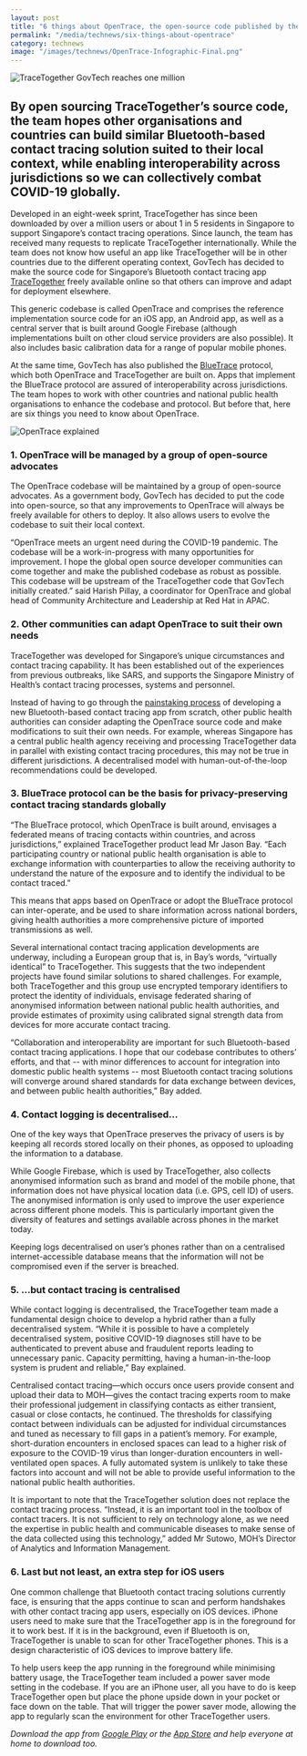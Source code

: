 ```yaml
---
layout: post
title: "6 things about OpenTrace, the open-source code published by the TraceTogether team"
permalink: "/media/technews/six-things-about-opentrace"
category: technews
image: "/images/technews/OpenTrace-Infographic-Final.png"
---
```

![TraceTogether GovTech reaches one million](/images/technews/TraceTogether-1m-banner.png)

By open sourcing TraceTogether’s source code, the team hopes other organisations and countries can build similar Bluetooth-based contact tracing solution suited to their local context, while enabling interoperability across jurisdictions so we can collectively combat COVID-19 globally.
---

Developed in an eight-week sprint, TraceTogether has since been downloaded by over a million users or about 1 in 5 residents in Singapore to support Singapore’s contact tracing operations. Since launch, the team has received many requests to replicate TraceTogether internationally. While the team does not know how useful an app like TraceTogether will be in other countries due to the different operating context, GovTech has decided to make the source code for Singapore’s Bluetooth contact tracing app [TraceTogether](https://www.tech.gov.sg/media/technews/geeky-myth-busting-facts-you-need-to-know-about-tracetogether) freely available online so that others can improve and adapt for deployment elsewhere.

This generic codebase is called OpenTrace and comprises the reference implementation source code for an iOS app, an Android app, as well as a central server that is built around Google Firebase (although implementations built on other cloud service providers are also possible). It also includes basic calibration data for a range of popular mobile phones. 

At the same time, GovTech has also published the [BlueTrace](https://bluetrace.io) protocol, which both OpenTrace and TraceTogether are built on. Apps that implement the BlueTrace protocol are assured of interoperability across jurisdictions. The team hopes to work with other countries and national public health organisations to enhance the codebase and protocol. But before that, here are six things you need to know about OpenTrace.

![OpenTrace explained](/images/technews/OpenTrace-Infographic-Final.png)

### **1. OpenTrace will be managed by a group of open-source advocates**

The OpenTrace codebase will be maintained by a group of open-source advocates. As a government body, GovTech has decided to put the code into open-source, so that any improvements to OpenTrace will always be freely available for others to deploy. It also allows users to evolve the codebase to suit their local context. 

“OpenTrace meets an urgent need during the COVID-19 pandemic. The codebase will be a work-in-progress with many opportunities for improvement. I hope the global open source developer communities can come together and make the published codebase as robust as possible. This codebase will be upstream of the TraceTogether code that GovTech initially created.” said Harish Pillay, a coordinator for OpenTrace and global head of Community Architecture and Leadership at Red Hat in APAC. 

### **2. Other communities can adapt OpenTrace to suit their own needs**

TraceTogether was developed for Singapore’s unique circumstances and contact tracing capability. It has been established out of the experiences from previous outbreaks, like SARS, and supports the Singapore Ministry of Health’s contact tracing processes, systems and personnel. 

Instead of having to go through the [painstaking process](https://www.tech.gov.sg/media/technews/tracetogether-behind-the-scenes-look-at-its-development-process) of developing a new Bluetooth-based contact tracing app from scratch, other public health authorities can consider adapting the OpenTrace source code and make modifications to suit their own needs. For example, whereas Singapore has a central public health agency receiving and processing TraceTogether data in parallel with existing contact tracing procedures, this may not be true in different jurisdictions. A decentralised model with human-out-of-the-loop recommendations could be developed.

### **3. BlueTrace protocol can be the basis for privacy-preserving contact tracing standards globally**

“The BlueTrace protocol, which OpenTrace is built around, envisages a federated means of tracing contacts within countries, and across jurisdictions,” explained TraceTogether product lead Mr Jason Bay. “Each participating country or national public health organisation is able to exchange information with counterparties to allow the receiving authority to understand the nature of the exposure and to identify the individual to be contact traced.”

This means that apps based on OpenTrace or adopt the BlueTrace protocol can inter-operate, and be used to share information across national borders, giving health authorities a more comprehensive picture of imported transmissions as well.

Several international contact tracing application developments are underway, including a European group that is, in Bay’s words, “virtually identical” to TraceTogether. This suggests that the two independent projects have found similar solutions to shared challenges. For example, both TraceTogether and this group use encrypted temporary identifiers to protect the identity of individuals, envisage federated sharing of anonymised information between national public health authorities, and provide estimates of proximity using calibrated signal strength data from devices for more accurate contact tracing.

“Collaboration and interoperability are important for such Bluetooth-based contact tracing applications. I hope that our codebase contributes to others’ efforts, and that -- with minor differences to account for integration into domestic public health systems -- most Bluetooth contact tracing solutions will converge around shared standards for data exchange between devices, and between public health authorities,” Bay added.

### **4. Contact logging is decentralised…**

One of the key ways that OpenTrace preserves the privacy of users is by keeping all records stored locally on their phones, as opposed to uploading the information to a database. 

While Google Firebase, which is used by TraceTogether, also collects anonymised information such as brand and model of the mobile phone, that information does not have physical location data (i.e. GPS, cell ID) of users. The anonymised information is only used to improve the user experience across different phone models. This is particularly important given the diversity of features and settings available across phones in the market today.

Keeping logs decentralised on user’s phones rather than on a centralised internet-accessible database means that the information will not be compromised even if the server is breached. 

### **5. …but contact tracing is centralised**

While contact logging is decentralised, the TraceTogether team made a fundamental design choice to develop a hybrid rather than a fully decentralised system. “While it is possible to have a completely decentralised system, positive COVID-19 diagnoses still have to be authenticated to prevent abuse and fraudulent reports leading to unnecessary panic. Capacity permitting, having a human-in-the-loop system is prudent and reliable,” Bay explained.

Centralised contact tracing—which occurs once users provide consent and upload their data to MOH—gives the contact tracing experts room to make their professional judgement in classifying contacts as either transient, casual or close contacts, he continued. The thresholds for classifying contact between individuals can be adjusted for individual circumstances and tuned as necessary to fill gaps in a patient’s memory. For example, short-duration encounters in enclosed spaces can lead to a higher risk of exposure to the COVID-19 virus than longer-duration encounters in well-ventilated open spaces. A fully automated system is unlikely to take these factors into account and will not be able to provide useful information to the national public health authorities.

It is important to note that the TraceTogether solution does not replace the contact tracing process. “Instead, it is an important tool in the toolbox of contact tracers. It is not sufficient to rely on technology alone, as we need the expertise in public health and communicable diseases to make sense of the data collected using this technology,” added Mr Sutowo, MOH’s Director of Analytics and Information Management. 

### **6. Last but not least, an extra step for iOS users**

One common challenge that Bluetooth contact tracing solutions currently face, is ensuring that the apps continue to scan and perform handshakes with other contact tracing app users, especially on iOS devices. iPhone users need to make sure that the TraceTogether app is in the foreground for it to work best. If it is in the background, even if Bluetooth is on, TraceTogether is unable to scan for other TraceTogether phones. This is a design characteristic of iOS devices to improve battery life. 

To help users keep the app running in the foreground while minimising battery usage, the TraceTogether team included a power saver mode setting in the codebase. If you are an iPhone user, all you have to do is keep TraceTogether open but place the phone upside down in your pocket or face down on the table. That will trigger the power saver mode, allowing the app to regularly scan the environment for other TraceTogether users. 


*Download the app from [Google Play](https://play.google.com/store/apps/details?id=sg.gov.tech.bluetrace&hl=en) or the [App Store](https://apps.apple.com/us/app/tracetogether/id1498276074) and help everyone at home to download too.*
